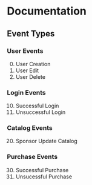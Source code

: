# Documentation

## Event Types

### User Events
0. User Creation
1. User Edit
2. User Delete
### Login Events
10. Successful Login
11. Unsuccessful Login
### Catalog Events
20. Sponsor Update Catalog
### Purchase Events
30. Successful Purchase
31. Unsucessful Purchase

